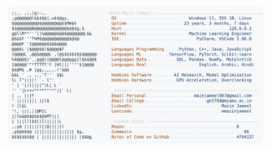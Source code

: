 <picture>
  <source srcset="https://raw.githubusercontent.com/mmazinjameel/mmazinjameel/main/dark_mode.svg?v=1739376688" media="(prefers-color-scheme: dark)">
  <img src="https://raw.githubusercontent.com/mmazinjameel/mmazinjameel/main/light_mode.svg?v=1739376688">
</picture>
